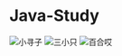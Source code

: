 # Java-Study  

![小寻子](https://user-images.githubusercontent.com/98696356/214177270-2b7764cd-3a85-47a7-ba96-5d3e1a090c15.jpeg)
![三小只](https://user-images.githubusercontent.com/98696356/214177614-111154b0-54cf-426c-9357-29fe6452dfad.jpeg)
![百合哎](https://user-images.githubusercontent.com/98696356/214717450-5ab3976e-4ac7-4ac2-b10d-929311479c46.jpeg)